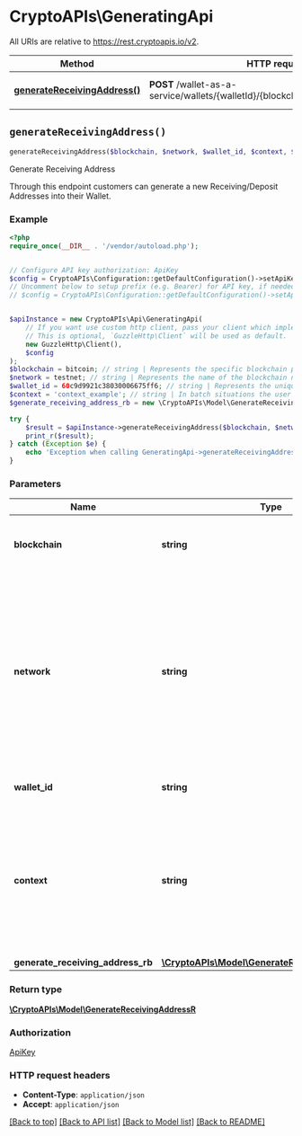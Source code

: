 # CryptoAPIs\GeneratingApi

All URIs are relative to https://rest.cryptoapis.io/v2.

Method | HTTP request | Description
------------- | ------------- | -------------
[**generateReceivingAddress()**](GeneratingApi.md#generateReceivingAddress) | **POST** /wallet-as-a-service/wallets/{walletId}/{blockchain}/{network}/addresses | Generate Receiving Address


## `generateReceivingAddress()`

```php
generateReceivingAddress($blockchain, $network, $wallet_id, $context, $generate_receiving_address_rb): \CryptoAPIs\Model\GenerateReceivingAddressR
```

Generate Receiving Address

Through this endpoint customers can generate a new Receiving/Deposit Addresses into their Wallet.

### Example

```php
<?php
require_once(__DIR__ . '/vendor/autoload.php');


// Configure API key authorization: ApiKey
$config = CryptoAPIs\Configuration::getDefaultConfiguration()->setApiKey('x-api-key', 'YOUR_API_KEY');
// Uncomment below to setup prefix (e.g. Bearer) for API key, if needed
// $config = CryptoAPIs\Configuration::getDefaultConfiguration()->setApiKeyPrefix('x-api-key', 'Bearer');


$apiInstance = new CryptoAPIs\Api\GeneratingApi(
    // If you want use custom http client, pass your client which implements `GuzzleHttp\ClientInterface`.
    // This is optional, `GuzzleHttp\Client` will be used as default.
    new GuzzleHttp\Client(),
    $config
);
$blockchain = bitcoin; // string | Represents the specific blockchain protocol name, e.g. Ethereum, Bitcoin, etc.
$network = testnet; // string | Represents the name of the blockchain network used; blockchain networks are usually identical as technology and software, but they differ in data, e.g. - \"mainnet\" is the live network with actual data while networks like \"testnet\", \"ropsten\", \"rinkeby\" are test networks.
$wallet_id = 60c9d9921c38030006675ff6; // string | Represents the unique ID of the specific Wallet.
$context = 'context_example'; // string | In batch situations the user can use the context to correlate responses with requests. This property is present regardless of whether the response was successful or returned as an error. `context` is specified by the user.
$generate_receiving_address_rb = new \CryptoAPIs\Model\GenerateReceivingAddressRB(); // \CryptoAPIs\Model\GenerateReceivingAddressRB

try {
    $result = $apiInstance->generateReceivingAddress($blockchain, $network, $wallet_id, $context, $generate_receiving_address_rb);
    print_r($result);
} catch (Exception $e) {
    echo 'Exception when calling GeneratingApi->generateReceivingAddress: ', $e->getMessage(), PHP_EOL;
}
```

### Parameters

Name | Type | Description  | Notes
------------- | ------------- | ------------- | -------------
 **blockchain** | **string**| Represents the specific blockchain protocol name, e.g. Ethereum, Bitcoin, etc. |
 **network** | **string**| Represents the name of the blockchain network used; blockchain networks are usually identical as technology and software, but they differ in data, e.g. - \&quot;mainnet\&quot; is the live network with actual data while networks like \&quot;testnet\&quot;, \&quot;ropsten\&quot;, \&quot;rinkeby\&quot; are test networks. |
 **wallet_id** | **string**| Represents the unique ID of the specific Wallet. |
 **context** | **string**| In batch situations the user can use the context to correlate responses with requests. This property is present regardless of whether the response was successful or returned as an error. &#x60;context&#x60; is specified by the user. | [optional]
 **generate_receiving_address_rb** | [**\CryptoAPIs\Model\GenerateReceivingAddressRB**](../Model/GenerateReceivingAddressRB.md)|  | [optional]

### Return type

[**\CryptoAPIs\Model\GenerateReceivingAddressR**](../Model/GenerateReceivingAddressR.md)

### Authorization

[ApiKey](../../README.md#ApiKey)

### HTTP request headers

- **Content-Type**: `application/json`
- **Accept**: `application/json`

[[Back to top]](#) [[Back to API list]](../../README.md#endpoints)
[[Back to Model list]](../../README.md#models)
[[Back to README]](../../README.md)
